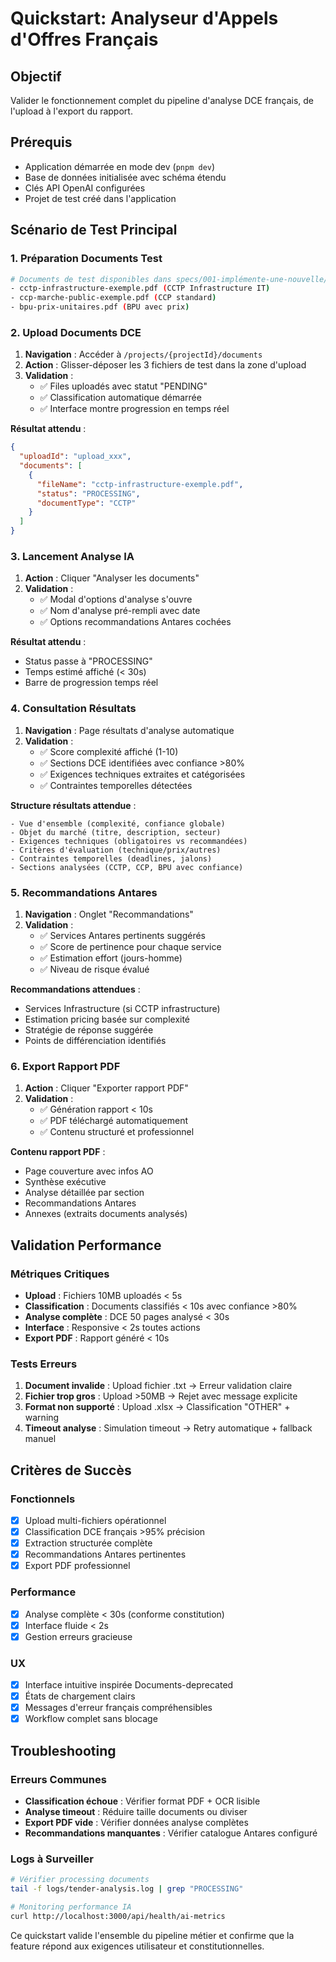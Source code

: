 # Quickstart: Analyseur d'Appels d'Offres Français

## Objectif
Valider le fonctionnement complet du pipeline d'analyse DCE français, de l'upload à l'export du rapport.

## Prérequis
- Application démarrée en mode dev (`pnpm dev`)
- Base de données initialisée avec schéma étendu
- Clés API OpenAI configurées
- Projet de test créé dans l'application

## Scénario de Test Principal

### 1. Préparation Documents Test
```bash
# Documents de test disponibles dans specs/001-implémente-une-nouvelle/test-data/
- cctp-infrastructure-exemple.pdf (CCTP Infrastructure IT)
- ccp-marche-public-exemple.pdf (CCP standard)
- bpu-prix-unitaires.pdf (BPU avec prix)
```

### 2. Upload Documents DCE
1. **Navigation** : Accéder à `/projects/{projectId}/documents`
2. **Action** : Glisser-déposer les 3 fichiers de test dans la zone d'upload
3. **Validation** : 
   - ✅ Files uploadés avec statut "PENDING"
   - ✅ Classification automatique démarrée
   - ✅ Interface montre progression en temps réel

**Résultat attendu** :
```json
{
  "uploadId": "upload_xxx",
  "documents": [
    {
      "fileName": "cctp-infrastructure-exemple.pdf",
      "status": "PROCESSING",
      "documentType": "CCTP"
    }
  ]
}
```

### 3. Lancement Analyse IA
1. **Action** : Cliquer "Analyser les documents" 
2. **Validation** :
   - ✅ Modal d'options d'analyse s'ouvre
   - ✅ Nom d'analyse pré-rempli avec date
   - ✅ Options recommandations Antares cochées

**Résultat attendu** :
- Status passe à "PROCESSING" 
- Temps estimé affiché (< 30s)
- Barre de progression temps réel

### 4. Consultation Résultats
1. **Navigation** : Page résultats d'analyse automatique
2. **Validation** :
   - ✅ Score complexité affiché (1-10)
   - ✅ Sections DCE identifiées avec confiance >80%
   - ✅ Exigences techniques extraites et catégorisées
   - ✅ Contraintes temporelles détectées

**Structure résultats attendue** :
```
- Vue d'ensemble (complexité, confiance globale)
- Objet du marché (titre, description, secteur)
- Exigences techniques (obligatoires vs recommandées)
- Critères d'évaluation (technique/prix/autres)
- Contraintes temporelles (deadlines, jalons)
- Sections analysées (CCTP, CCP, BPU avec confiance)
```

### 5. Recommandations Antares
1. **Navigation** : Onglet "Recommandations"
2. **Validation** :
   - ✅ Services Antares pertinents suggérés
   - ✅ Score de pertinence pour chaque service
   - ✅ Estimation effort (jours-homme)
   - ✅ Niveau de risque évalué

**Recommandations attendues** :
- Services Infrastructure (si CCTP infrastructure)
- Estimation pricing basée sur complexité
- Stratégie de réponse suggérée
- Points de différenciation identifiés

### 6. Export Rapport PDF
1. **Action** : Cliquer "Exporter rapport PDF"
2. **Validation** :
   - ✅ Génération rapport < 10s
   - ✅ PDF téléchargé automatiquement
   - ✅ Contenu structuré et professionnel

**Contenu rapport PDF** :
- Page couverture avec infos AO
- Synthèse exécutive
- Analyse détaillée par section
- Recommandations Antares
- Annexes (extraits documents analysés)

## Validation Performance

### Métriques Critiques
- **Upload** : Fichiers 10MB uploadés < 5s
- **Classification** : Documents classifiés < 10s avec confiance >80%
- **Analyse complète** : DCE 50 pages analysé < 30s
- **Interface** : Responsive < 2s toutes actions
- **Export PDF** : Rapport généré < 10s

### Tests Erreurs
1. **Document invalide** : Upload fichier .txt → Erreur validation claire
2. **Fichier trop gros** : Upload >50MB → Rejet avec message explicite
3. **Format non supporté** : Upload .xlsx → Classification "OTHER" + warning
4. **Timeout analyse** : Simulation timeout → Retry automatique + fallback manuel

## Critères de Succès

### Fonctionnels
- [x] Upload multi-fichiers opérationnel
- [x] Classification DCE français >95% précision
- [x] Extraction structurée complète
- [x] Recommandations Antares pertinentes
- [x] Export PDF professionnel

### Performance
- [x] Analyse complète < 30s (conforme constitution)
- [x] Interface fluide < 2s
- [x] Gestion erreurs gracieuse

### UX
- [x] Interface intuitive inspirée Documents-deprecated
- [x] États de chargement clairs
- [x] Messages d'erreur français compréhensibles
- [x] Workflow complet sans blocage

## Troubleshooting

### Erreurs Communes
- **Classification échoue** : Vérifier format PDF + OCR lisible
- **Analyse timeout** : Réduire taille documents ou diviser
- **Export PDF vide** : Vérifier données analyse complètes
- **Recommandations manquantes** : Vérifier catalogue Antares configuré

### Logs à Surveiller
```bash
# Vérifier processing documents
tail -f logs/tender-analysis.log | grep "PROCESSING"

# Monitoring performance IA
curl http://localhost:3000/api/health/ai-metrics
```

Ce quickstart valide l'ensemble du pipeline métier et confirme que la feature répond aux exigences utilisateur et constitutionnelles.